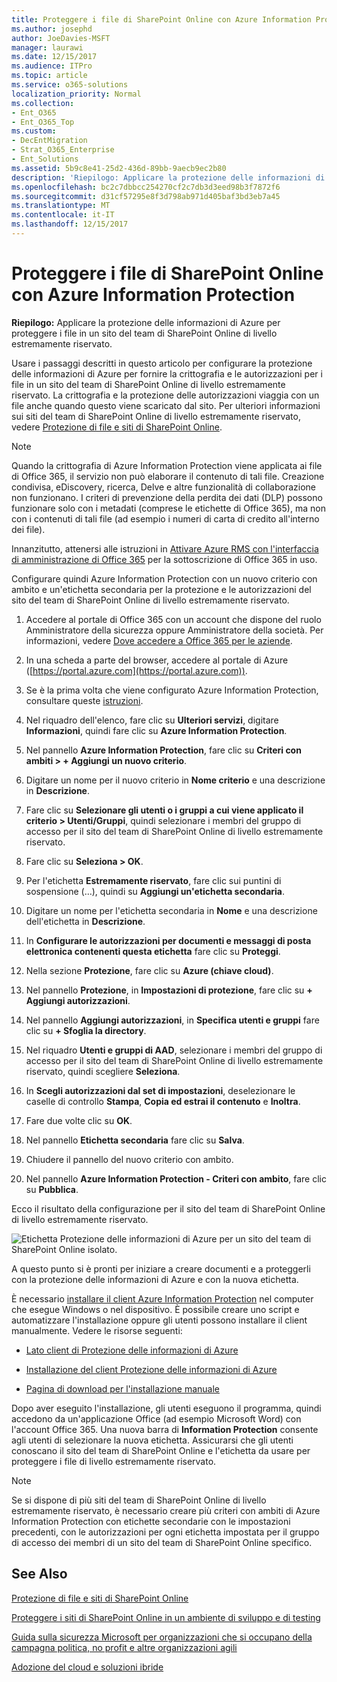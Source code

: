 ```yaml
---
title: Proteggere i file di SharePoint Online con Azure Information Protection
ms.author: josephd
author: JoeDavies-MSFT
manager: laurawi
ms.date: 12/15/2017
ms.audience: ITPro
ms.topic: article
ms.service: o365-solutions
localization_priority: Normal
ms.collection:
- Ent_O365
- Ent_O365_Top
ms.custom:
- DecEntMigration
- Strat_O365_Enterprise
- Ent_Solutions
ms.assetid: 5b9c8e41-25d2-436d-89bb-9aecb9ec2b80
description: 'Riepilogo: Applicare la protezione delle informazioni di Azure per proteggere i file in un sito del team di SharePoint Online altamente riservato.'
ms.openlocfilehash: bc2c7dbbcc254270cf2c7db3d3eed98b3f7872f6
ms.sourcegitcommit: d31cf57295e8f3d798ab971d405baf3bd3eb7a45
ms.translationtype: MT
ms.contentlocale: it-IT
ms.lasthandoff: 12/15/2017
---
```

# <a name="protect-sharepoint-online-files-with-azure-information-protection"></a>Proteggere i file di SharePoint Online con Azure Information Protection

 **Riepilogo:** Applicare la protezione delle informazioni di Azure per proteggere i file in un sito del team di SharePoint Online di livello estremamente riservato.
  
Usare i passaggi descritti in questo articolo per configurare la protezione delle informazioni di Azure per fornire la crittografia e le autorizzazioni per i file in un sito del team di SharePoint Online di livello estremamente riservato. La crittografia e la protezione delle autorizzazioni viaggia con un file anche quando questo viene scaricato dal sito. Per ulteriori informazioni sui siti del team di SharePoint Online di livello estremamente riservato, vedere [Protezione di file e siti di SharePoint Online](secure-sharepoint-online-sites-and-files.md).
  
> [!NOTE]
> Quando la crittografia di Azure Information Protection viene applicata ai file di Office 365, il servizio non può elaborare il contenuto di tali file. Creazione condivisa, eDiscovery, ricerca, Delve e altre funzionalità di collaborazione non funzionano. I criteri di prevenzione della perdita dei dati (DLP) possono funzionare solo con i metadati (comprese le etichette di Office 365), ma non con i contenuti di tali file (ad esempio i numeri di carta di credito all'interno dei file). 
  
Innanzitutto, attenersi alle istruzioni in [Attivare Azure RMS con l'interfaccia di amministrazione di Office 365](https://docs.microsoft.com/information-protection/deploy-use/activate-office365) per la sottoscrizione di Office 365 in uso.
  
Configurare quindi Azure Information Protection con un nuovo criterio con ambito e un'etichetta secondaria per la protezione e le autorizzazioni del sito del team di SharePoint Online di livello estremamente riservato.
  
1. Accedere al portale di Office 365 con un account che dispone del ruolo Amministratore della sicurezza oppure Amministratore della società. Per informazioni, vedere [Dove accedere a Office 365 per le aziende](https://support.office.com/Article/Where-to-sign-in-to-Office-365-e9eb7d51-5430-4929-91ab-6157c5a050b4).
    
2. In una scheda a parte del browser, accedere al portale di Azure ([https://portal.azure.com](https://portal.azure.com)).
    
3. Se è la prima volta che viene configurato Azure Information Protection, consultare queste [istruzioni](https://docs.microsoft.com/information-protection/deploy-use/configure-policy#to-access-the-azure-information-protection-blade-for-the-first-time).
    
4. Nel riquadro dell'elenco, fare clic su **Ulteriori servizi**, digitare **Informazioni**, quindi fare clic su **Azure Information Protection**.
    
5. Nel pannello **Azure Information Protection**, fare clic su **Criteri con ambiti > + Aggiungi un nuovo criterio**.
    
6. Digitare un nome per il nuovo criterio in **Nome criterio** e una descrizione in **Descrizione**.
    
7. Fare clic su **Selezionare gli utenti o i gruppi a cui viene applicato il criterio > Utenti/Gruppi**, quindi selezionare i membri del gruppo di accesso per il sito del team di SharePoint Online di livello estremamente riservato. 
    
8. Fare clic su **Seleziona > OK**.
    
9. Per l'etichetta **Estremamente riservato**, fare clic sui puntini di sospensione (…), quindi su **Aggiungi un'etichetta secondaria**.
    
10. Digitare un nome per l'etichetta secondaria in **Nome** e una descrizione dell'etichetta in **Descrizione**.
    
11. In **Configurare le autorizzazioni per documenti e messaggi di posta elettronica contenenti questa etichetta** fare clic su **Proteggi**.
    
12. Nella sezione **Protezione**, fare clic su **Azure (chiave cloud)**.
    
13. Nel pannello **Protezione**, in **Impostazioni di protezione**, fare clic su **+ Aggiungi autorizzazioni**.
    
14. Nel pannello **Aggiungi autorizzazioni**, in **Specifica utenti e gruppi** fare clic su **+ Sfoglia la directory**.
    
15. Nel riquadro **Utenti e gruppi di AAD**, selezionare i membri del gruppo di accesso per il sito del team di SharePoint Online di livello estremamente riservato, quindi scegliere **Seleziona**.
    
16. In **Scegli autorizzazioni dal set di impostazioni**, deselezionare le caselle di controllo **Stampa**, **Copia ed estrai il contenuto** e **Inoltra**.
    
17. Fare due volte clic su **OK**.
    
18. Nel pannello **Etichetta secondaria** fare clic su **Salva**.
    
19. Chiudere il pannello del nuovo criterio con ambito.
    
20. Nel pannello **Azure Information Protection - Criteri con ambito**, fare clic su **Pubblica**.
    
Ecco il risultato della configurazione per il sito del team di SharePoint Online di livello estremamente riservato.
  
![Etichetta Protezione delle informazioni di Azure per un sito del team di SharePoint Online isolato.](images/8cc92aa4-e7bc-4c2f-a4a4-3b034b21aebf.png)
  
A questo punto si è pronti per iniziare a creare documenti e a proteggerli con la protezione delle informazioni di Azure e con la nuova etichetta.
  
È necessario [installare il client Azure Information Protection](https://docs.microsoft.com/information-protection/rms-client/install-client-app) nel computer che esegue Windows o nel dispositivo. È possibile creare uno script e automatizzare l'installazione oppure gli utenti possono installare il client manualmente. Vedere le risorse seguenti:
  
- [Lato client di Protezione delle informazioni di Azure](https://docs.microsoft.com/information-protection/rms-client/use-client)
    
- [Installazione del client Protezione delle informazioni di Azure](https://docs.microsoft.com/information-protection/rms-client/client-admin-guide)
    
- [Pagina di download per l'installazione manuale](https://www.microsoft.com/download/details.aspx?id=53018)
    
Dopo aver eseguito l'installazione, gli utenti eseguono il programma, quindi accedono da un'applicazione Office (ad esempio Microsoft Word) con l'account Office 365. Una nuova barra di **Information Protection** consente agli utenti di selezionare la nuova etichetta. Assicurarsi che gli utenti conoscano il sito del team di SharePoint Online e l'etichetta da usare per proteggere i file di livello estremamente riservato.
  
> [!NOTE]
> Se si dispone di più siti del team di SharePoint Online di livello estremamente riservato, è necessario creare più criteri con ambiti di Azure Information Protection con etichette secondarie con le impostazioni precedenti, con le autorizzazioni per ogni etichetta impostata per il gruppo di accesso dei membri di un sito del team di SharePoint Online specifico. 
  
## <a name="see-also"></a>See Also

[Protezione di file e siti di SharePoint Online](secure-sharepoint-online-sites-and-files.md)
  
[Proteggere i siti di SharePoint Online in un ambiente di sviluppo e di testing](secure-sharepoint-online-sites-in-a-dev-test-environment.md)
  
[Guida sulla sicurezza Microsoft per organizzazioni che si occupano della campagna politica, no profit e altre organizzazioni agili](microsoft-security-guidance-for-political-campaigns-nonprofits-and-other-agile-o.md)
  
[Adozione del cloud e soluzioni ibride](cloud-adoption-and-hybrid-solutions.md)




